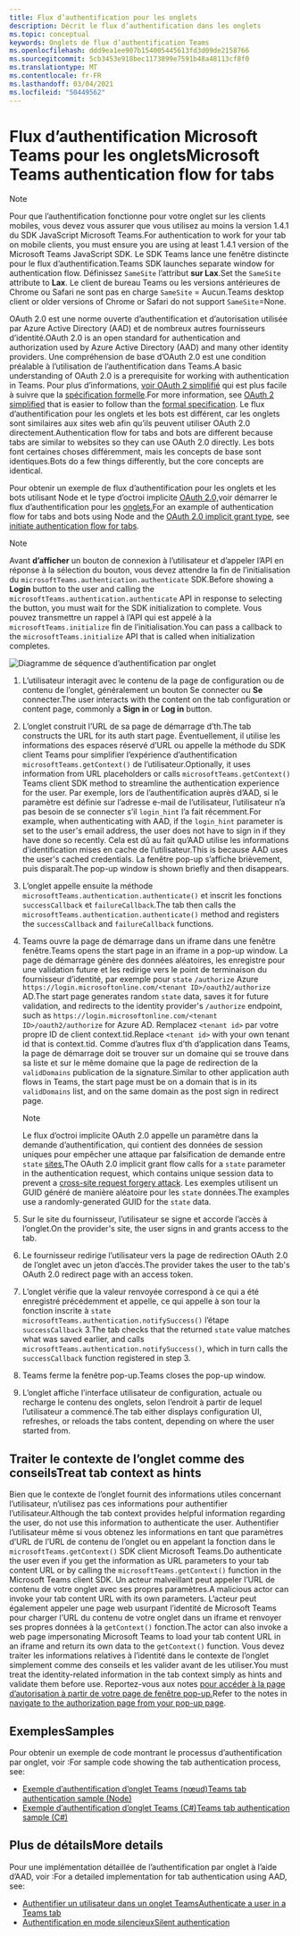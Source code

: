 ```yaml
---
title: Flux d’authentification pour les onglets
description: Décrit le flux d’authentification dans les onglets
ms.topic: conceptual
keywords: Onglets de flux d’authentification Teams
ms.openlocfilehash: ddd9ea1ee907b154005445613fd3d09de2158766
ms.sourcegitcommit: 5cb3453e918bec1173899e7591b48a48113cf8f0
ms.translationtype: MT
ms.contentlocale: fr-FR
ms.lasthandoff: 03/04/2021
ms.locfileid: "50449562"
---
```

# <a name="microsoft-teams-authentication-flow-for-tabs"></a><span data-ttu-id="c8547-104">Flux d’authentification Microsoft Teams pour les onglets</span><span class="sxs-lookup"><span data-stu-id="c8547-104">Microsoft Teams authentication flow for tabs</span></span>

> [!NOTE]
> <span data-ttu-id="c8547-105">Pour que l’authentification fonctionne pour votre onglet sur les clients mobiles, vous devez vous assurer que vous utilisez au moins la version 1.4.1 du SDK JavaScript Microsoft Teams.</span><span class="sxs-lookup"><span data-stu-id="c8547-105">For authentication to work for your tab on mobile clients, you must ensure you are using at least 1.4.1 version of the Microsoft Teams JavaScript SDK.</span></span>
> <span data-ttu-id="c8547-106">Le SDK Teams lance une fenêtre distincte pour le flux d’authentification.</span><span class="sxs-lookup"><span data-stu-id="c8547-106">Teams SDK launches separate window for authentication flow.</span></span> <span data-ttu-id="c8547-107">Définissez `SameSite` l’attribut **sur Lax**.</span><span class="sxs-lookup"><span data-stu-id="c8547-107">Set the `SameSite` attribute to **Lax**.</span></span> <span data-ttu-id="c8547-108">Le client de bureau Teams ou les versions antérieures de Chrome ou Safari ne sont pas en charge `SameSite` = Aucun.</span><span class="sxs-lookup"><span data-stu-id="c8547-108">Teams desktop client or older versions of Chrome or Safari do not support `SameSite`=None.</span></span>

<span data-ttu-id="c8547-109">OAuth 2.0 est une norme ouverte d’authentification et d’autorisation utilisée par Azure Active Directory (AAD) et de nombreux autres fournisseurs d’identité.</span><span class="sxs-lookup"><span data-stu-id="c8547-109">OAuth 2.0 is an open standard for authentication and authorization used by Azure Active Directory (AAD) and many other identity providers.</span></span> <span data-ttu-id="c8547-110">Une compréhension de base d’OAuth 2.0 est une condition préalable à l’utilisation de l’authentification dans Teams.</span><span class="sxs-lookup"><span data-stu-id="c8547-110">A basic understanding of OAuth 2.0 is a prerequisite for working with authentication in Teams.</span></span> <span data-ttu-id="c8547-111">Pour plus d’informations, [voir OAuth 2 simplifié](https://aaronparecki.com/oauth-2-simplified/) qui est plus facile à suivre que la [spécification formelle](https://oauth.net/2/).</span><span class="sxs-lookup"><span data-stu-id="c8547-111">For more information, see [OAuth 2 simplified](https://aaronparecki.com/oauth-2-simplified/) that is easier to follow than the [formal specification](https://oauth.net/2/).</span></span> <span data-ttu-id="c8547-112">Le flux d’authentification pour les onglets et les bots est différent, car les onglets sont similaires aux sites web afin qu’ils peuvent utiliser OAuth 2.0 directement.</span><span class="sxs-lookup"><span data-stu-id="c8547-112">Authentication flow for tabs and bots are different because tabs are similar to websites so they can use OAuth 2.0 directly.</span></span> <span data-ttu-id="c8547-113">Les bots font certaines choses différemment, mais les concepts de base sont identiques.</span><span class="sxs-lookup"><span data-stu-id="c8547-113">Bots do a few things differently, but the core concepts are identical.</span></span>

<span data-ttu-id="c8547-114">Pour obtenir un exemple de flux d’authentification pour les onglets et les bots utilisant Node et le type d’octroi implicite [OAuth 2.0,](https://oauth.net/2/grant-types/implicit/)voir démarrer le flux d’authentification pour les [onglets.](~/tabs/how-to/authentication/auth-tab-aad.md#initiate-authentication-flow)</span><span class="sxs-lookup"><span data-stu-id="c8547-114">For an example of authentication flow for tabs and bots using Node and the [OAuth 2.0 implicit grant type](https://oauth.net/2/grant-types/implicit/), see [initiate authentication flow for tabs](~/tabs/how-to/authentication/auth-tab-aad.md#initiate-authentication-flow).</span></span>

> [!NOTE]
> <span data-ttu-id="c8547-115">Avant **d’afficher** un bouton de connexion à l’utilisateur et d’appeler l’API en réponse à la sélection du bouton, vous devez attendre la fin de l’initialisation du `microsoftTeams.authentication.authenticate` SDK.</span><span class="sxs-lookup"><span data-stu-id="c8547-115">Before showing a **Login** button to the user and calling the `microsoftTeams.authentication.authenticate` API in response to selecting the button, you must wait for the SDK initialization to complete.</span></span> <span data-ttu-id="c8547-116">Vous pouvez transmettre un rappel à l’API qui est appelé à la `microsoftTeams.initialize` fin de l’initialisation.</span><span class="sxs-lookup"><span data-stu-id="c8547-116">You can pass a callback to the `microsoftTeams.initialize` API that is called when initialization completes.</span></span>

![Diagramme de séquence d’authentification par onglet](~/assets/images/authentication/tab_auth_sequence_diagram.png)

1. <span data-ttu-id="c8547-118">L’utilisateur interagit avec le contenu de la  page de configuration ou de contenu de l’onglet, généralement un bouton Se connecter ou **Se** connecter.</span><span class="sxs-lookup"><span data-stu-id="c8547-118">The user interacts with the content on the tab configuration or content page, commonly a **Sign in** or **Log in** button.</span></span>
2. <span data-ttu-id="c8547-119">L’onglet construit l’URL de sa page de démarrage d’th.</span><span class="sxs-lookup"><span data-stu-id="c8547-119">The tab constructs the URL for its auth start page.</span></span> <span data-ttu-id="c8547-120">Éventuellement, il utilise les informations des espaces réservé d’URL ou appelle la méthode du SDK client Teams pour simplifier l’expérience d’authentification `microsoftTeams.getContext()` de l’utilisateur.</span><span class="sxs-lookup"><span data-stu-id="c8547-120">Optionally, it uses information from URL placeholders or calls `microsoftTeams.getContext()` Teams client SDK method to streamline the authentication experience for the user.</span></span> <span data-ttu-id="c8547-121">Par exemple, lors de l’authentification auprès d’AAD, si le paramètre est définie sur l’adresse e-mail de l’utilisateur, l’utilisateur n’a pas besoin de se connecter s’il `login_hint` l’a fait récemment.</span><span class="sxs-lookup"><span data-stu-id="c8547-121">For example, when authenticating with AAD, if the `login_hint` parameter is set to the user's email address, the user does not have to sign in if they have done so recently.</span></span> <span data-ttu-id="c8547-122">Cela est dû au fait qu’AAD utilise les informations d’identification mises en cache de l’utilisateur.</span><span class="sxs-lookup"><span data-stu-id="c8547-122">This is because AAD uses the user's cached credentials.</span></span> <span data-ttu-id="c8547-123">La fenêtre pop-up s’affiche brièvement, puis disparaît.</span><span class="sxs-lookup"><span data-stu-id="c8547-123">The pop-up window is shown briefly and then disappears.</span></span>
3. <span data-ttu-id="c8547-124">L’onglet appelle ensuite la méthode `microsoftTeams.authentication.authenticate()` et inscrit les fonctions `successCallback` et `failureCallback`.</span><span class="sxs-lookup"><span data-stu-id="c8547-124">The tab then calls the `microsoftTeams.authentication.authenticate()` method and registers the `successCallback` and `failureCallback` functions.</span></span>
4. <span data-ttu-id="c8547-125">Teams ouvre la page de démarrage dans un iframe dans une fenêtre fenêtre.</span><span class="sxs-lookup"><span data-stu-id="c8547-125">Teams opens the start page in an iframe in a pop-up window.</span></span> <span data-ttu-id="c8547-126">La page de démarrage génère des données aléatoires, les enregistre pour une validation future et les redirige vers le point de terminaison du fournisseur d’identité, par exemple pour `state` `/authorize` Azure `https://login.microsoftonline.com/<tenant ID>/oauth2/authorize` AD.</span><span class="sxs-lookup"><span data-stu-id="c8547-126">The start page generates random `state` data, saves it for future validation, and redirects to the identity provider's `/authorize` endpoint, such as `https://login.microsoftonline.com/<tenant ID>/oauth2/authorize` for Azure AD.</span></span> <span data-ttu-id="c8547-127">Remplacez `<tenant id>` par votre propre ID de client context.tid.</span><span class="sxs-lookup"><span data-stu-id="c8547-127">Replace `<tenant id>` with your own tenant id that is context.tid.</span></span>
<span data-ttu-id="c8547-128">Comme d’autres flux d’th d’application dans Teams, la page de démarrage doit se trouver sur un domaine qui se trouve dans sa liste et sur le même domaine que la page de redirection de la `validDomains` publication de la signature.</span><span class="sxs-lookup"><span data-stu-id="c8547-128">Similar to other application auth flows in Teams, the start page must be on a domain that is in its `validDomains` list, and on the same domain as the post sign in redirect page.</span></span>

    > [!NOTE]
    > <span data-ttu-id="c8547-129">Le flux d’octroi implicite OAuth 2.0 appelle un paramètre dans la demande d’authentification, qui contient des données de session uniques pour empêcher une attaque par falsification de demande entre `state` [sites.](https://en.wikipedia.org/wiki/Cross-site_request_forgery)</span><span class="sxs-lookup"><span data-stu-id="c8547-129">The OAuth 2.0 implicit grant flow calls for a `state` parameter in the authentication request, which contains unique session data to prevent a [cross-site request forgery attack](https://en.wikipedia.org/wiki/Cross-site_request_forgery).</span></span> <span data-ttu-id="c8547-130">Les exemples utilisent un GUID généré de manière aléatoire pour les `state` données.</span><span class="sxs-lookup"><span data-stu-id="c8547-130">The examples use a randomly-generated GUID for the `state` data.</span></span>

5. <span data-ttu-id="c8547-131">Sur le site du fournisseur, l’utilisateur se signe et accorde l’accès à l’onglet.</span><span class="sxs-lookup"><span data-stu-id="c8547-131">On the provider's site, the user signs in and grants access to the tab.</span></span>
6. <span data-ttu-id="c8547-132">Le fournisseur redirige l’utilisateur vers la page de redirection OAuth 2.0 de l’onglet avec un jeton d’accès.</span><span class="sxs-lookup"><span data-stu-id="c8547-132">The provider takes the user to the tab's OAuth 2.0 redirect page with an access token.</span></span>
7. <span data-ttu-id="c8547-133">L’onglet vérifie que la valeur renvoyée correspond à ce qui a été enregistré précédemment et appelle, ce qui appelle à son tour la fonction inscrite à `state` `microsoftTeams.authentication.notifySuccess()` l’étape `successCallback` 3.</span><span class="sxs-lookup"><span data-stu-id="c8547-133">The tab checks that the returned `state` value matches what was saved earlier, and calls `microsoftTeams.authentication.notifySuccess()`, which in turn calls the `successCallback` function registered in step 3.</span></span>
8. <span data-ttu-id="c8547-134">Teams ferme la fenêtre pop-up.</span><span class="sxs-lookup"><span data-stu-id="c8547-134">Teams closes the pop-up window.</span></span>
9. <span data-ttu-id="c8547-135">L’onglet affiche l’interface utilisateur de configuration, actuale ou recharge le contenu des onglets, selon l’endroit à partir de lequel l’utilisateur a commencé.</span><span class="sxs-lookup"><span data-stu-id="c8547-135">The tab either displays configuration UI, refreshes, or reloads the tabs content, depending on where the user started from.</span></span>

## <a name="treat-tab-context-as-hints"></a><span data-ttu-id="c8547-136">Traiter le contexte de l’onglet comme des conseils</span><span class="sxs-lookup"><span data-stu-id="c8547-136">Treat tab context as hints</span></span>

<span data-ttu-id="c8547-137">Bien que le contexte de l’onglet fournit des informations utiles concernant l’utilisateur, n’utilisez pas ces informations pour authentifier l’utilisateur.</span><span class="sxs-lookup"><span data-stu-id="c8547-137">Although the tab context provides helpful information regarding the user, do not use this information to authenticate the user.</span></span> <span data-ttu-id="c8547-138">Authentifier l’utilisateur même si vous obtenez les informations en tant que paramètres d’URL de l’URL de contenu de l’onglet ou en appelant la fonction dans le `microsoftTeams.getContext()` SDK client Microsoft Teams.</span><span class="sxs-lookup"><span data-stu-id="c8547-138">Do authenticate the user even if you get the information as URL parameters to your tab content URL or by calling the `microsoftTeams.getContext()` function in the Microsoft Teams client SDK.</span></span> <span data-ttu-id="c8547-139">Un acteur malveillant peut appeler l’URL de contenu de votre onglet avec ses propres paramètres.</span><span class="sxs-lookup"><span data-stu-id="c8547-139">A malicious actor can invoke your tab content URL with its own parameters.</span></span> <span data-ttu-id="c8547-140">L’acteur peut également appeler une page web usurpant l’identité de Microsoft Teams pour charger l’URL du contenu de votre onglet dans un iframe et renvoyer ses propres données à la `getContext()` fonction.</span><span class="sxs-lookup"><span data-stu-id="c8547-140">The actor can also invoke a web page impersonating Microsoft Teams to load your tab content URL in an iframe and return its own data to the `getContext()` function.</span></span> <span data-ttu-id="c8547-141">Vous devez traiter les informations relatives à l’identité dans le contexte de l’onglet simplement comme des conseils et les valider avant de les utiliser.</span><span class="sxs-lookup"><span data-stu-id="c8547-141">You must treat the identity-related information in the tab context simply as hints and validate them before use.</span></span> <span data-ttu-id="c8547-142">Reportez-vous aux notes [pour accéder à la page d’autorisation à partir de votre page de fenêtre pop-up.](~/tabs/how-to/authentication/auth-tab-aad.md#navigate-to-the-authorization-page-from-your-popup-page)</span><span class="sxs-lookup"><span data-stu-id="c8547-142">Refer to the notes in [navigate to the authorization page from your pop-up page](~/tabs/how-to/authentication/auth-tab-aad.md#navigate-to-the-authorization-page-from-your-popup-page).</span></span>

## <a name="samples"></a><span data-ttu-id="c8547-143">Exemples</span><span class="sxs-lookup"><span data-stu-id="c8547-143">Samples</span></span>

<span data-ttu-id="c8547-144">Pour obtenir un exemple de code montrant le processus d’authentification par onglet, voir :</span><span class="sxs-lookup"><span data-stu-id="c8547-144">For sample code showing the tab authentication process, see:</span></span>

* [<span data-ttu-id="c8547-145">Exemple d’authentification d’onglet Teams (nœud)</span><span class="sxs-lookup"><span data-stu-id="c8547-145">Teams tab authentication sample (Node)</span></span>](https://github.com/OfficeDev/microsoft-teams-sample-complete-node)
* [<span data-ttu-id="c8547-146">Exemple d’authentification d’onglet Teams (C#)</span><span class="sxs-lookup"><span data-stu-id="c8547-146">Teams tab authentication sample (C#)</span></span>](https://github.com/OfficeDev/microsoft-teams-sample-complete-csharp)

## <a name="more-details"></a><span data-ttu-id="c8547-147">Plus de détails</span><span class="sxs-lookup"><span data-stu-id="c8547-147">More details</span></span>

<span data-ttu-id="c8547-148">Pour une implémentation détaillée de l’authentification par onglet à l’aide d’AAD, voir :</span><span class="sxs-lookup"><span data-stu-id="c8547-148">For a detailed implementation for tab authentication using AAD, see:</span></span>

* [<span data-ttu-id="c8547-149">Authentifier un utilisateur dans un onglet Teams</span><span class="sxs-lookup"><span data-stu-id="c8547-149">Authenticate a user in a Teams tab</span></span>](~/tabs/how-to/authentication/auth-tab-AAD.md)
* [<span data-ttu-id="c8547-150">Authentification en mode silencieux</span><span class="sxs-lookup"><span data-stu-id="c8547-150">Silent authentication</span></span>](~/tabs/how-to/authentication/auth-silent-AAD.md)
